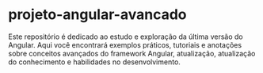 # projeto-angular-avancado
Este repositório é dedicado ao estudo e exploração da última versão do Angular. Aqui você encontrará exemplos práticos, tutoriais e anotações sobre conceitos avançados do framework Angular, atualização, atualização do conhecimento e habilidades no desenvolvimento.
